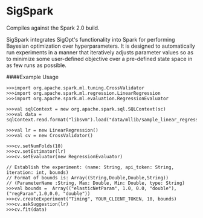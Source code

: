 # SigSpark

Compiles against the Spark 2.0 build.

SigSpark integrates SigOpt's functionality into Spark for performing Bayesian
optimization over hyperparameters. It is designed to automatically run
experiments in a manner that iteratively adjusts parameter values so as to
minimize some user-defined objective over a pre-defined state space in as few
runs as possible.

####Example Usage

	>>>import org.apache.spark.ml.tuning.CrossValidator
	>>>import org.apache.spark.ml.regression.LinearRegression
	>>>import org.apache.spark.ml.evaluation.RegressionEvaluator

	>>>val sqlContext = new org.apache.spark.sql.SQLContext(sc)
	>>>val data = sqlContext.read.format("libsvm").load("data/mllib/sample_linear_regression_data.txt")

	>>>val lr = new LinearRegression()
	>>>val cv = new CrossValidator()

	>>>cv.setNumFolds(10)
	>>>cv.setEstimator(lr)
	>>>cv.setEvaluator(new RegressionEvaluator)

	// Establish the experiment: (name: String, api_token: String, iteration: int, bounds)
	// Format of bounds is: Array((String,Double,Double,String))
	// (ParameterName :String, Max: Double, Min: Double, type: String)
	>>>val bounds =  Array(("elasticNetParam", 1.0, 0.0, "double"), ("regParam",1.0,0.0, "double"))
	>>>cv.createExperiment("Timing", YOUR_CLIENT_TOKEN, 10, bounds)
	>>>cv.askSuggestion(lr)
	>>>cv.fit(data)
